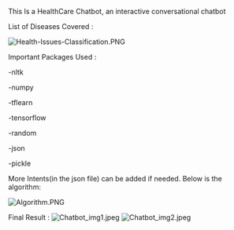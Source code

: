 This Is a HealthCare Chatbot, an interactive conversational chatbot 

List of Diseases Covered :

![Health-Issues-Classification.PNG](https://github.com/prathamesh-kandpal/HealthcareBOT/blob/main/Health-Issues-Classification.PNG)

Important Packages Used :

-nltk

-numpy

-tflearn

-tensorflow

-random

-json

-pickle

More Intents(in the json file) can be added if needed. Below is the algorithm:


![Algorithm.PNG](https://github.com/prathamesh-kandpal/HealthcareBOT/blob/main/Algorithm.PNG)

Final Result : 
![Chatbot_img1.jpeg](https://github.com/prathamesh-kandpal/HealthcareBOT/blob/main/Chatbot_img1.jpeg)
![Chatbot_img2.jpeg](https://github.com/prathamesh-kandpal/HealthcareBOT/blob/main/Chatbot_img2.jpeg)
